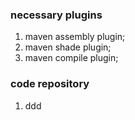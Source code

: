 ### necessary plugins

1. maven assembly plugin;
2. maven shade plugin;
3. maven compile plugin;

### code repository

1. ddd
